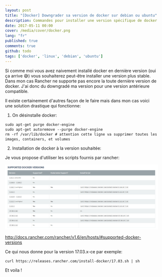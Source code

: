 ```yaml
---
layout: post
title: "[Docker] Downgrader sa version de docker sur debian ou ubuntu"
description: Commandes pour installer une version spécifique de docker et désinstaller l'installation actuelle.
date: 2017-05-11 00:00
cover: /media/cover/docker.png
lang: "fr"
published: true
comments: true
github: todo
tags: ['docker', 'linux', 'debian', 'ubuntu']
---
```


Si comme moi vous avez naivement installé docker en dernière version (oui ça arrive :sweat_smile:) vous souhaiterez peut-être 
installer une version plus stable. Dans mon cas Rancher ne supporte pas encore la toute dernière version de docker. 
J'ai donc du downgradé ma version pour une version antérieure compatible.

Il existe certainement d'autres façon de le faire mais dans mon cas voici une solution drastique qui fonctionne:

1) On désinstalle docker:
~~~
sudo apt-get purge docker-engine
sudo apt-get autoremove --purge docker-engine
rm -rf /var/lib/docker # attention cette ligne va supprimer toutes les images, containers, et volumes
~~~

2) Installation de docker à la version souhaitée:

Je vous propose d'utiliser les scripts fournis par rancher: 

![Aperçu des scripts fournis par rancher](../images/rancher-supported-docker-versions.png "Aperçu")

http://docs.rancher.com/rancher/v1.6/en/hosts/#supported-docker-versions

Ce qui nous donne pour la version 17.03.x-ce par exemple:

~~~
curl https://releases.rancher.com/install-docker/17.03.sh | sh
~~~

Et voila !